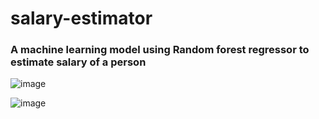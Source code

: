 # salary-estimator
### A machine learning model using Random forest regressor to estimate salary of a person

![image](https://github.com/likhigowda/salary-estimator/assets/88785262/d0d9b86e-b2f2-4322-9b71-4f3ae96ba23e)

![image](https://github.com/likhigowda/salary-estimator/assets/88785262/c2f394b7-51b5-4888-a2f4-cc60668fc880)

